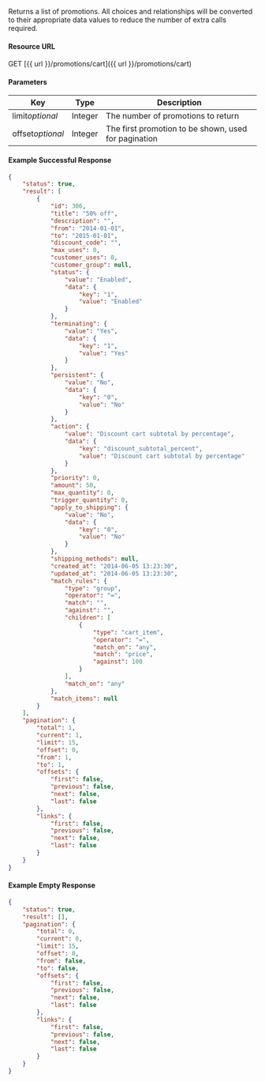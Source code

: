 <!--
@title Get a list of promotions
@author Moltin Ltd
@description Gets a list of promotions
@order 3.5

@sidebar 1
@family Product
@rate No
@auth Yes
@format JSON
@http GET
@version beta
-->
Returns a list of promotions. All choices and relationships will be converted to their appropriate data values to reduce the number of extra calls required.

#### Resource URL
GET [{{ url }}/promotions/cart]({{ url }}/promotions/cart)


#### Parameters
Key | Type | Description
--- | ---- | -----------
limit*optional* | Integer | The number of promotions to return
offset*optional* | Integer | The first promotion to be shown, used for pagination

<!--code-->
#### Example Successful Response
``` json
{
    "status": true,
    "result": [
        {
            "id": 306,
            "title": "50% off",
            "description": "",
            "from": "2014-01-01",
            "to": "2015-01-01",
            "discount_code": "",
            "max_uses": 0,
            "customer_uses": 0,
            "customer_group": null,
            "status": {
                "value": "Enabled",
                "data": {
                    "key": "1",
                    "value": "Enabled"
                }
            },
            "terminating": {
                "value": "Yes",
                "data": {
                    "key": "1",
                    "value": "Yes"
                }
            },
            "persistent": {
                "value": "No",
                "data": {
                    "key": "0",
                    "value": "No"
                }
            },
            "action": {
                "value": "Discount cart subtotal by percentage",
                "data": {
                    "key": "discount_subtotal_percent",
                    "value": "Discount cart subtotal by percentage"
                }
            },
            "priority": 0,
            "amount": 50,
            "max_quantity": 0,
            "trigger_quantity": 0,
            "apply_to_shipping": {
                "value": "No",
                "data": {
                    "key": "0",
                    "value": "No"
                }
            },
            "shipping_methods": null,
            "created_at": "2014-06-05 13:23:30",
            "updated_at": "2014-06-05 13:23:30",
            "match_rules": {
                "type": "group",
                "operator": "=",
                "match": "",
                "against": "",
                "children": [
                    {
                        "type": "cart_item",
                        "operator": "=",
                        "match_on": "any",
                        "match": "price",
                        "against": 100
                    }
                ],
                "match_on": "any"
            },
            "match_items": null
        }
    ],
    "pagination": {
        "total": 1,
        "current": 1,
        "limit": 15,
        "offset": 0,
        "from": 1,
        "to": 1,
        "offsets": {
            "first": false,
            "previous": false,
            "next": false,
            "last": false
        },
        "links": {
            "first": false,
            "previous": false,
            "next": false,
            "last": false
        }
    }
}
```


#### Example Empty Response
``` json
{
    "status": true,
    "result": [],
    "pagination": {
        "total": 0,
        "current": 0,
        "limit": 15,
        "offset": 0,
        "from": false,
        "to": false,
        "offsets": {
            "first": false,
            "previous": false,
            "next": false,
            "last": false
        },
        "links": {
            "first": false,
            "previous": false,
            "next": false,
            "last": false
        }
    }
}
```
<!--/code-->